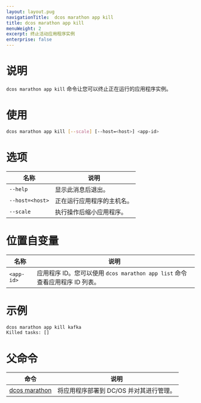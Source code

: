 ```yaml
---
layout: layout.pug
navigationTitle:  dcos marathon app kill
title: dcos marathon app kill
menuWeight: 2
excerpt: 终止活动应用程序实例
enterprise: false
---
```



# 说明

`dcos marathon app kill` 命令让您可以终止正在运行的应用程序实例。

# 使用

```bash
dcos marathon app kill [--scale] [--host=<host>] <app-id>
```

# 选项

| 名称 | 说明 |
|---------|-------------|
| `--help` | 显示此消息后退出。 |
| `--host=<host>` | 正在运行应用程序的主机名。|
| `--scale` | 执行操作后缩小应用程序。|

# 位置自变量

| 名称 | 说明 |
|---------|-------------|
| `<app-id>` | 应用程序 ID。您可以使用 `dcos marathon app list` 命令查看应用程序 ID 列表。|



# 示例

```bash
dcos marathon app kill kafka
Killed tasks: []
```

# 父命令

| 命令 | 说明 |
|---------|-------------|
| [dcos marathon](/cn/1.12/cli/command-reference/dcos-marathon/) | 将应用程序部署到 DC/OS 并对其进行管理。|
